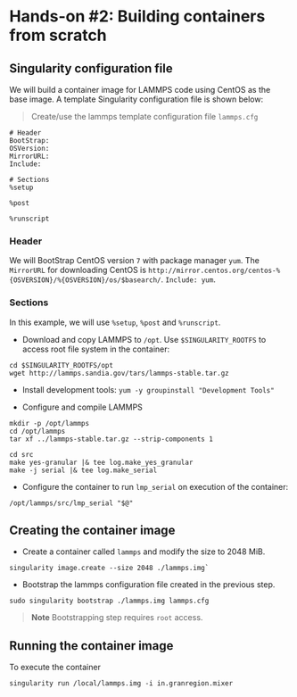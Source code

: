 # Hands-on #2: Building containers from scratch

## Singularity configuration file

We will build a container image for LAMMPS code using CentOS as the base image. A template Singularity configuration file is shown below:

> Create/use the lammps template configuration file `lammps.cfg`

```shell
# Header
BootStrap: 
OSVersion: 
MirrorURL: 
Include:

# Sections
%setup

%post

%runscript
```

### Header

We will BootStrap CentOS version `7` with package manager `yum`. The `MirrorURL` for downloading CentOS is `http://mirror.centos.org/centos-%{OSVERSION}/%{OSVERSION}/os/$basearch/`. `Include: yum`.

### Sections

In this example, we will use `%setup`, `%post` and `%runscript`.

* Download and copy LAMMPS to `/opt`. Use `$SINGULARITY_ROOTFS` to access root file system in the container:

```shell
cd $SINGULARITY_ROOTFS/opt
wget http://lammps.sandia.gov/tars/lammps-stable.tar.gz
```

* Install development tools: `yum -y groupinstall "Development Tools"`

* Configure and compile LAMMPS

```shell
mkdir -p /opt/lammps
cd /opt/lammps
tar xf ../lammps-stable.tar.gz --strip-components 1

cd src
make yes-granular |& tee log.make_yes_granular
make -j serial |& tee log.make_serial
```

* Configure the container to run `lmp_serial` on execution of the container:

```shell
/opt/lammps/src/lmp_serial "$@"
```

## Creating the container image

* Create a container called `lammps` and modify the size to 2048 MiB.

```
singularity image.create --size 2048 ./lammps.img`
```

* Bootstrap the lammps configuration file created in the previous step.

```
sudo singularity bootstrap ./lammps.img lammps.cfg
```
> **Note** Bootstrapping step requires `root` access.

## Running the container image

To execute the container 

```
singularity run /local/lammps.img -i in.granregion.mixer
```
